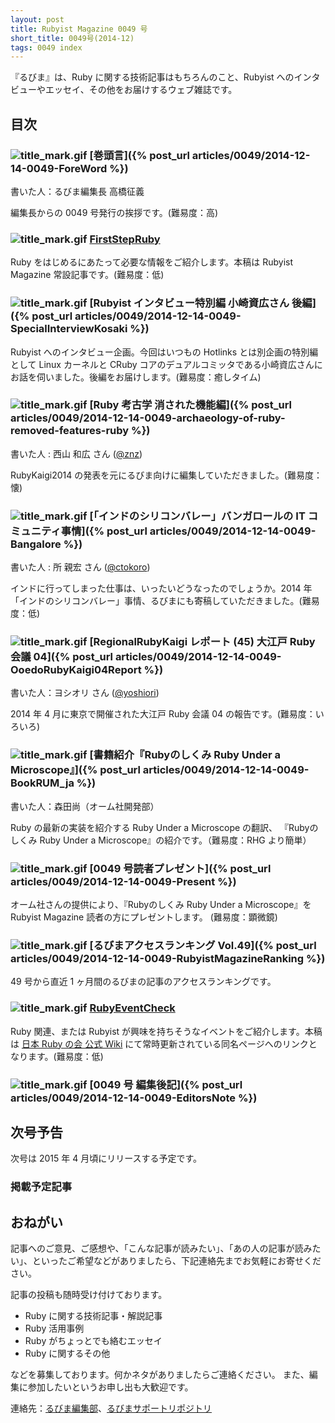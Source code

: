 ```yaml
---
layout: post
title: Rubyist Magazine 0049 号
short_title: 0049号(2014-12)
tags: 0049 index
---
```



『るびま』は、Ruby に関する技術記事はもちろんのこと、Rubyist へのインタビューやエッセイ、その他をお届けするウェブ雑誌です。

## 目次

### ![title_mark.gif]({{site.baseurl}}/images/title_mark.gif) [巻頭言]({% post_url articles/0049/2014-12-14-0049-ForeWord %})

書いた人：るびま編集長 高橋征義

編集長からの 0049 号発行の挨拶です。(難易度：高)

### ![title_mark.gif]({{site.baseurl}}/images/title_mark.gif) [FirstStepRuby](https://github.com/rubima/rubima/blob/master/first_step_ruby/first-step-ruby-2.0.md)

Ruby をはじめるにあたって必要な情報をご紹介します。本稿は Rubyist Magazine 常設記事です。(難易度：低)

### ![title_mark.gif]({{site.baseurl}}/images/title_mark.gif) [Rubyist インタビュー特別編 小崎資広さん 後編]({% post_url articles/0049/2014-12-14-0049-SpecialInterviewKosaki %})

Rubyist へのインタビュー企画。今回はいつもの Hotlinks とは別企画の特別編として Linux カーネルと CRuby コアのデュアルコミッタである小崎資広さんにお話を伺いました。後編をお届けします。(難易度：癒しタイム)

### ![title_mark.gif]({{site.baseurl}}/images/title_mark.gif) [Ruby 考古学 消された機能編]({% post_url articles/0049/2014-12-14-0049-archaeology-of-ruby-removed-features-ruby %})

書いた人 : 西山 和広 さん ([@znz](https://twitter.com/znz))

RubyKaigi2014 の発表を元にるびま向けに編集していただきました。(難易度：懐)

### ![title_mark.gif]({{site.baseurl}}/images/title_mark.gif) [「インドのシリコンバレー」バンガロールの IT コミュニティ事情]({% post_url articles/0049/2014-12-14-0049-Bangalore %})

書いた人 : 所 親宏 さん ([@ctokoro](https://twitter.com/ctokoro_me/))

インドに行ってしまった仕事は、いったいどうなったのでしょうか。2014 年「インドのシリコンバレー」事情、るびまにも寄稿していただきました。(難易度：低)

### ![title_mark.gif]({{site.baseurl}}/images/title_mark.gif) [RegionalRubyKaigi レポート (45) 大江戸 Ruby 会議 04]({% post_url articles/0049/2014-12-14-0049-OoedoRubyKaigi04Report %})

書いた人：ヨシオリ さん ([@yoshiori](https://twitter.com/yoshiori))

2014 年 4 月に東京で開催された大江戸 Ruby 会議 04 の報告です。(難易度：いろいろ)

### ![title_mark.gif]({{site.baseurl}}/images/title_mark.gif) [書籍紹介『Rubyのしくみ Ruby Under a Microscope』]({% post_url articles/0049/2014-12-14-0049-BookRUM_ja %})

書いた人：森田尚（オーム社開発部）

Ruby の最新の実装を紹介する Ruby Under a Microscope の翻訳、
『Rubyのしくみ Ruby Under a Microscope』の紹介です。（難易度：RHG より簡単）

### ![title_mark.gif]({{site.baseurl}}/images/title_mark.gif) [0049 号読者プレゼント]({% post_url articles/0049/2014-12-14-0049-Present %})

オーム社さんの提供により、『Rubyのしくみ Ruby Under a Microscope』を Rubyist Magazine 読者の方にプレゼントします。 (難易度：顕微鏡)

### ![title_mark.gif]({{site.baseurl}}/images/title_mark.gif) [るびまアクセスランキング Vol.49]({% post_url articles/0049/2014-12-14-0049-RubyistMagazineRanking %})

49 号から直近 1 ヶ月間のるびまの記事のアクセスランキングです。

### ![title_mark.gif]({{site.baseurl}}/images/title_mark.gif) [RubyEventCheck](https://github.com/ruby-no-kai/official/wiki/RubyEventCheck)

Ruby 関連、または Rubyist が興味を持ちそうなイベントをご紹介します。本稿は [日本 Ruby の会 公式 Wiki](https://github.com/ruby-no-kai/official/wiki) にて常時更新されている同名ページへのリンクとなります。(難易度：低)

### ![title_mark.gif]({{site.baseurl}}/images/title_mark.gif) [0049 号 編集後記]({% post_url articles/0049/2014-12-14-0049-EditorsNote %})

## 次号予告

次号は 2015 年 4 月頃にリリースする予定です。

### 掲載予定記事

## おねがい

記事へのご意見、ご感想や、「こんな記事が読みたい」、「あの人の記事が読みたい」、といったご希望などがありましたら、下記連絡先までお気軽にお寄せください。

記事の投稿も随時受け付けております。

* Ruby に関する技術記事・解説記事
* Ruby 活用事例
* Ruby がちょっとでも絡むエッセイ
* Ruby に関するその他


などを募集しております。何かネタがありましたらご連絡ください。
また、編集に参加したいというお申し出も大歓迎です。

連絡先：[るびま編集部](mailto:magazine@ruby-no-kai.org)、[るびまサポートリポジトリ](https://github.com/rubima/rubima-support)


